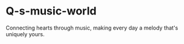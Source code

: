 # Q-s-music-world
Connecting hearts through music, making every day a melody that's uniquely yours.
